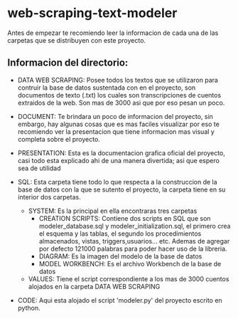 # web-scraping-text-modeler

Antes de empezar te recomiendo leer la informacion de cada una de las carpetas que se distribuyen con este proyecto.

## Informacion del directorio:

* DATA WEB SCRAPING: Posee todos los textos que se utilizaron para contruir la base de datos sustentada con en el proyecto, son documentos de texto (.txt) los cuales son transcripciones de cuentos extraidos de la web. Son mas de 3000 asi que por eso pesan un poco.

* DOCUMENT: Te brindara un poco de informacion del proyecto, sin embargo, hay algunas cosas que es mas faciles visualizar por eso te recomiendo ver la presentacion que tiene informacion mas visual y completa sobre el proyecto.

* PRESENTATION: Esta es la documentacion grafica oficial del proyecto, casi todo esta explicado ahi de una manera divertida; asi que espero sea de utilidad

* SQL: Esta carpeta tiene todo lo que respecta a la construccion de la base de datos con la que se sutento el proyecto, la carpeta tiene en su interior dos carpetas.
  * SYSTEM: Es la principal en ella encontraras tres carpetas
    * CREATION SCRIPTS: Contiene dos scripts en SQL que son modeler_database.sql y modeler_initialization.sql, el primero crea el esquema y las tablas, el segundo los procedimientos almacenados, vistas, triggers,usuarios... etc. Ademas de agregar por defecto 121000 palabras para poder hacer uso de la libreria.
     * DIAGRAM: Es la imagen del modelo de la base de datos
     * MODEL WORKBENCH: Es el archivo Workbench de la base de datos
  * VALUES: Tiene el script correspondiente a los mas de 3000 cuentos alojados en la carpeta DATA WEB SCRAPING
* CODE: Aqui esta alojado el script 'modeler.py' del proyecto escrito en python.
